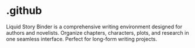# .github
Liquid Story Binder is a comprehensive writing environment designed for authors and novelists. Organize chapters, characters, plots, and research in one seamless interface. Perfect for long-form writing projects.
